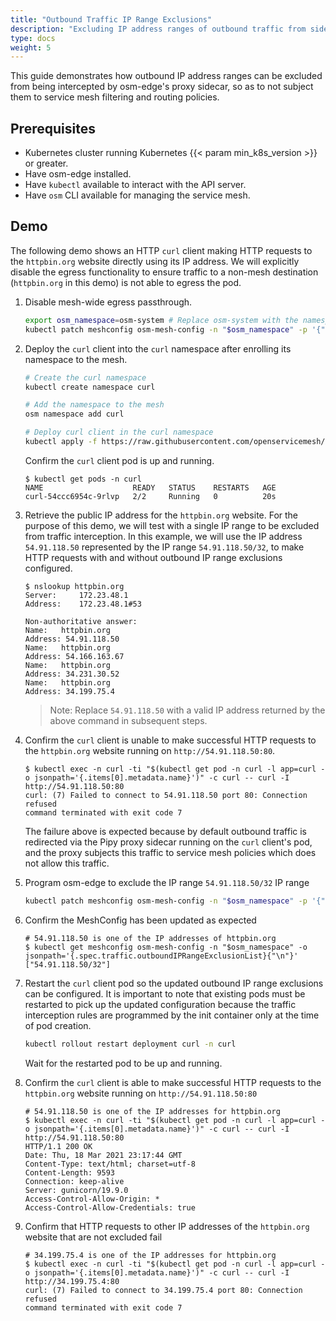 ```yaml
---
title: "Outbound Traffic IP Range Exclusions"
description: "Excluding IP address ranges of outbound traffic from sidecar interception"
type: docs
weight: 5
---
```


This guide demonstrates how outbound IP address ranges can be excluded from being intercepted by osm-edge's proxy sidecar, so as to not subject them to service mesh filtering and routing policies.

## Prerequisites

- Kubernetes cluster running Kubernetes {{< param min_k8s_version >}} or greater.
- Have osm-edge installed.
- Have `kubectl` available to interact with the API server.
- Have `osm` CLI available for managing the service mesh.


## Demo

The following demo shows an HTTP `curl` client making HTTP requests to the `httpbin.org` website directly using its IP address. We will explicitly disable the egress functionality to ensure traffic to a non-mesh destination (`httpbin.org` in this demo) is not able to egress the pod.

1. Disable mesh-wide egress passthrough.
    ```bash
    export osm_namespace=osm-system # Replace osm-system with the namespace where osm-edge is installed
    kubectl patch meshconfig osm-mesh-config -n "$osm_namespace" -p '{"spec":{"traffic":{"enableEgress":false}}}'  --type=merge
    ```

2. Deploy the `curl` client into the `curl` namespace after enrolling its namespace to the mesh.

    ```bash
    # Create the curl namespace
    kubectl create namespace curl

    # Add the namespace to the mesh
    osm namespace add curl

    # Deploy curl client in the curl namespace
    kubectl apply -f https://raw.githubusercontent.com/openservicemesh/osm-docs/{{< param osm_branch >}}/manifests/samples/curl/curl.yaml -n curl
    ```

    Confirm the `curl` client pod is up and running.

    ```console
    $ kubectl get pods -n curl
    NAME                    READY   STATUS    RESTARTS   AGE
    curl-54ccc6954c-9rlvp   2/2     Running   0          20s
    ```

3. Retrieve the public IP address for the `httpbin.org` website. For the purpose of this demo, we will test with a single IP range to be excluded from traffic interception. In this example, we will use the IP address `54.91.118.50` represented by the IP range `54.91.118.50/32`, to make HTTP requests with and without outbound IP range exclusions configured.
    ```console
    $ nslookup httpbin.org
    Server:		172.23.48.1
    Address:	172.23.48.1#53

    Non-authoritative answer:
    Name:	httpbin.org
    Address: 54.91.118.50
    Name:	httpbin.org
    Address: 54.166.163.67
    Name:	httpbin.org
    Address: 34.231.30.52
    Name:	httpbin.org
    Address: 34.199.75.4
    ```

    > Note: Replace `54.91.118.50` with a valid IP address returned by the above command in subsequent steps.

4. Confirm the `curl` client is unable to make successful HTTP requests to the `httpbin.org` website running on `http://54.91.118.50:80`.

    ```console
    $ kubectl exec -n curl -ti "$(kubectl get pod -n curl -l app=curl -o jsonpath='{.items[0].metadata.name}')" -c curl -- curl -I http://54.91.118.50:80
    curl: (7) Failed to connect to 54.91.118.50 port 80: Connection refused
    command terminated with exit code 7
    ```

    The failure above is expected because by default outbound traffic is redirected via the Pipy proxy sidecar running on the `curl` client's pod, and the proxy subjects this traffic to service mesh policies which does not allow this traffic.

5. Program osm-edge to exclude the IP range `54.91.118.50/32` IP range
    ```bash
    kubectl patch meshconfig osm-mesh-config -n "$osm_namespace" -p '{"spec":{"traffic":{"outboundIPRangeExclusionList":["54.91.118.50/32"]}}}'  --type=merge
    ```

6. Confirm the MeshConfig has been updated as expected
    ```console
    # 54.91.118.50 is one of the IP addresses of httpbin.org
    $ kubectl get meshconfig osm-mesh-config -n "$osm_namespace" -o jsonpath='{.spec.traffic.outboundIPRangeExclusionList}{"\n"}'
    ["54.91.118.50/32"]
    ```

7. Restart the `curl` client pod so the updated outbound IP range exclusions can be configured. It is important to note that existing pods must be restarted to pick up the updated configuration because the traffic interception rules are programmed by the init container only at the time of pod creation.
    ```bash
    kubectl rollout restart deployment curl -n curl
    ```

    Wait for the restarted pod to be up and running.

8. Confirm the `curl` client is able to make successful HTTP requests to the `httpbin.org` website running on `http://54.91.118.50:80`
    ```console
    # 54.91.118.50 is one of the IP addresses for httpbin.org
    $ kubectl exec -n curl -ti "$(kubectl get pod -n curl -l app=curl -o jsonpath='{.items[0].metadata.name}')" -c curl -- curl -I http://54.91.118.50:80
    HTTP/1.1 200 OK
    Date: Thu, 18 Mar 2021 23:17:44 GMT
    Content-Type: text/html; charset=utf-8
    Content-Length: 9593
    Connection: keep-alive
    Server: gunicorn/19.9.0
    Access-Control-Allow-Origin: *
    Access-Control-Allow-Credentials: true
    ```

9. Confirm that HTTP requests to other IP addresses of the `httpbin.org` website that are not excluded fail
    ```console
    # 34.199.75.4 is one of the IP addresses for httpbin.org
    $ kubectl exec -n curl -ti "$(kubectl get pod -n curl -l app=curl -o jsonpath='{.items[0].metadata.name}')" -c curl -- curl -I http://34.199.75.4:80
    curl: (7) Failed to connect to 34.199.75.4 port 80: Connection refused
    command terminated with exit code 7
    ```